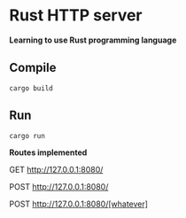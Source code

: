 # Rust HTTP server

**Learning to use Rust programming language**

## Compile
```terminal
cargo build
```
## Run
```terminal
cargo run

```
**Routes implemented**

GET http://127.0.0.1:8080/

POST http://127.0.0.1:8080/

POST http://127.0.0.1:8080/[whatever]
